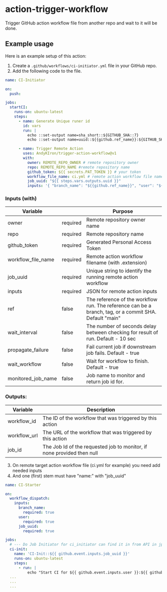 # action-trigger-workflow
Trigger GitHub action workflow file from another repo and wait to it will be done.

## Example usage

Here is an example setup of this action:

1. Create a `.github/workflows/ci-initiator.yml` file in your GitHub repo.
2. Add the following code to the file.

```yml
name: CI-Initiator

on:
  push:

jobs:
  startCI:
    runs-on: ubuntu-latest
    steps:
      - name: Generate Unique runer id
        id: vars
        run: |
          echo ::set-output name=sha_short::${GITHUB_SHA::7}
          echo ::set-output name=uuid::${{github.ref_name}}:${GITHUB_SHA::7}:${GITHUB_RUN_ID}

      - name: Trigger Remote Action
        uses: AndyKIron/trigger-action-workflow@v1
        with:
          owner: REMOTE_REPO_OWNER # remote repository owner
          repo: REMOTE_REPO_NAME #remote repository name
          github_token: ${{ secrets.PAT_TOKEN }} # your token
          workflow_file_name: ci.yml # remote action workflow file name
          job_uuid: "${{ steps.vars.outputs.uuid }}"
          inputs: '{ "branch_name": "${{github.ref_name}}", "user": "${{github.actor}}", "uuid": "${{ steps.vars.outputs.uuid }}", "sha": "${{ steps.vars.outputs.sha_short }}", "event_name": "${{github.event_name}}", "event_action": "${{github.event.action}}"}'
```

### Inputs (with)

| Variable           |          | Purpose                                                                                                |
|--------------------|----------|--------------------------------------------------------------------------------------------------------|
| owner              | required | Remote repository owner name                                                                           |
| repo               | required | Remote repository name                                                                                 |
| github_token       | required | Generated Personal Access Token                                                                        |
| workflow_file_name | required | Remote action workflow filename (with .extension)                                                      |
| job_uuid           | required | Unique string to identify the running remote action workflow                                           |
| inputs             | required | JSON for remote action inputs                                                                          |
| ref                | false    | The reference of the workflow run. The reference can be a branch, tag, or a commit SHA. Default "main" |
| wait_interval      | false    | The number of seconds delay between checking for result of run. Default - 10 sec                       |
| propagate_failure  | false    | Fail current job if downstream job fails. Default - true                                               |
| wait_workflow      | false    | Wait for workflow to finish. Default - true                                                            |
| monitored_job_name      | false    | Job name to monitor and return job id for.|

### Outputs:
| Variable          | Description         |
|-------------------|----------|
| workflow_id       | The ID of the workflow that was triggered by this action |
| workflow_url      | The URL of the workflow that was triggered by this action |
| job_id            | The Job Id of the requested job to monitor, if none provided then null |


3. On remote target action workflow file (ci.yml for example) you need add needed inputs
4. And one (first) stem must have "name:" with "job_uuid"

```yml
name: CI-Starter

on:
  workflow_dispatch:
    inputs:
      branch_name:
        required: true
      user:
        required: true
      job_uuid:
        required: true

jobs:
  # --- Do Job Initiator for ci_initiator can find it in from API in jpb name
  ci-init:
    name: 'CI-Init::${{ github.event.inputs.job_uuid }}'
    runs-on: ubuntu-latest
    steps:
      - run: |
          echo "Start CI for ${{ github.event.inputs.user }}:${{ github.event.inputs.job_uuid }}"
  ...
  ...
  ...
```
